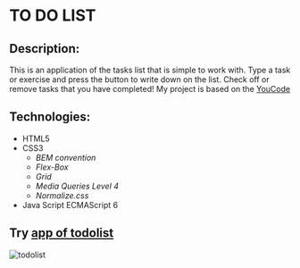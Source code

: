 # TO DO LIST

## **Description:**

This is an application of the tasks list that is simple to work with. Type a task or exercise and press the button to write down on the list. Check off or remove tasks that you have completed! My project is based on the [YouCode](https://youcode.pl/frontend-developer/)

## **Technologies:**

+ HTML5
+ CSS3
  + *BEM convention*
  + *Flex-Box*
  + *Grid*
  + *Media Queries Level 4*
  + *Normalize.css*
+ Java Script ECMAScript 6

## **Try [app of todolist](https://leszekm12.github.io/todolist/)**
![todolist](https://github.com/LeszekM12/todolist/assets/130221590/dacfb36e-5c3b-453b-911f-ed4c820af3ac)

